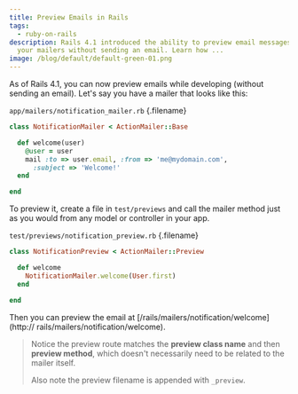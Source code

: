 ```yaml
---
title: Preview Emails in Rails
tags:
  - ruby-on-rails
description: Rails 4.1 introduced the ability to preview email messages from
  your mailers without sending an email. Learn how ...
image: /blog/default/default-green-01.png
---
```


As of Rails 4.1, you can now preview emails while developing (without sending an
email). Let's say you have a mailer that looks like this:

`app/mailers/notification_mailer.rb` {.filename}

```ruby
class NotificationMailer < ActionMailer::Base

  def welcome(user)
    @user = user
    mail :to => user.email, :from => 'me@mydomain.com',
      :subject => 'Welcome!'
  end

end
```

To preview it, create a file in `test/previews` and call the mailer method just
as you would from any model or controller in your app.

`test/previews/notification_preview.rb` {.filename}

```ruby
class NotificationPreview < ActionMailer::Preview

  def welcome
    NotificationMailer.welcome(User.first)
  end

end
```

Then you can preview the email at [/rails/mailers/notification/welcome](http://
rails/mailers/notification/welcome).

> Notice the preview route matches the **preview class name** and then
> **preview method**, which doesn't necessarily need to be related to the
> mailer itself.
>
> Also note the preview filename is appended with `_preview`.
